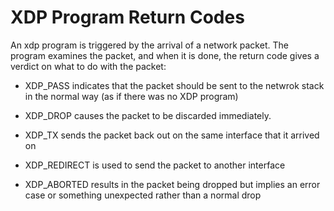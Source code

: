 # XDP Program Return Codes

An xdp program is triggered by the arrival of a network packet. The program examines the packet, and when it is done,
the return code gives a verdict on what to do with the packet:

- XDP_PASS indicates that the packet should be sent to the netwrok stack in the normal way (as if there was no XDP program)

- XDP_DROP causes the packet to be discarded immediately.

- XDP_TX sends the packet back out on the same interface that it arrived on

- XDP_REDIRECT is used to send the packet to another interface

- XDP_ABORTED results in the packet being dropped but implies an error case or something unexpected rather than a normal drop
